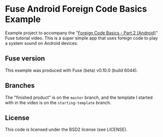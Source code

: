 # Fuse Android Foreign Code Basics Example
Example project to accompany the "[Foreign Code Basics - Part 2 (Android)](https://www.youtube.com/watch?v=5AoCdAKPLn4)" Fuse tutorial video. This is a super simple app that uses foreign code to play a system sound on Android devices.

## Fuse version
This example was produced with Fuse (beta) v0.10.0 (build 6044).

## Branches
The "finished product" is on the `master` branch, and the template I started with in the video is on the `starting-template` branch.

## License
This code is licensed under the BSD2 license (see LICENSE).
